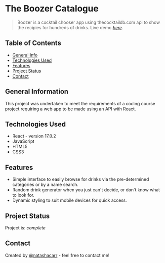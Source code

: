 # The Boozer Catalogue
> Boozer is a cocktail chooser app using thecocktaildb.com api to show the recipies for hundreds of drinks.
> Live demo [_here_](https://natashacarr.github.io/theboozercatalogue).

## Table of Contents
* [General Info](#general-information)
* [Technologies Used](#technologies-used)
* [Features](#features)
* [Project Status](#project-status)
* [Contact](#contact)


## General Information
This project was undertaken to meet the requirements of a coding course project requiring a web app to be made using an API with React.


## Technologies Used
- React - version 17.0.2
- JavaScript
- HTML5
- CSS3


## Features
- Simple interface to easily browse for drinks via the pre-determined categories or by a name search.
- Random drink generator when you just can't decide, or don't know what to look for.
- Dynamic styling to suit mobile devices for quick access.


## Project Status
Project is: _complete_


## Contact
Created by [@natashacarr](https://natashacarr.github.io/portfolio) - feel free to contact me!
